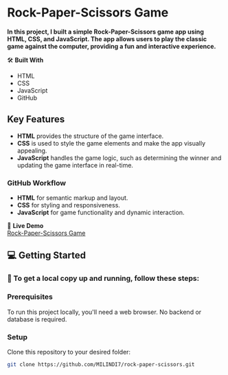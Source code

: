 # Rock-Paper-Scissors Game

**In this project, I built a simple Rock-Paper-Scissors game app using HTML, CSS, and JavaScript. The app allows users to play the classic game against the computer, providing a fun and interactive experience.**

🛠 **Built With**  
- HTML  
- CSS  
- JavaScript  
- GitHub

## Key Features
- **HTML** provides the structure of the game interface.
- **CSS** is used to style the game elements and make the app visually appealing.
- **JavaScript** handles the game logic, such as determining the winner and updating the game interface in real-time.

### GitHub Workflow
- **HTML** for semantic markup and layout.
- **CSS** for styling and responsiveness.
- **JavaScript** for game functionality and dynamic interaction.

🚀 **Live Demo**  
[Rock-Paper-Scissors Game](https://github.com/MILINDI7/rock-paper-scissors.git)

## 💻 Getting Started

### 📄 To get a local copy up and running, follow these steps:

### Prerequisites
To run this project locally, you'll need a web browser. No backend or database is required.

### Setup
Clone this repository to your desired folder:

```bash
git clone https://github.com/MILINDI7/rock-paper-scissors.git
